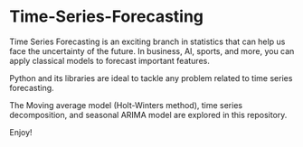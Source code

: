 # Time-Series-Forecasting
Time Series Forecasting is an exciting branch in statistics that can help us face the uncertainty of the future. In business, AI, sports, and more,
you can apply classical models to forecast important features.

Python and its libraries are ideal to tackle any problem related to time series forecasting.

The Moving average model (Holt-Winters method), time series decomposition, and seasonal ARIMA model are explored in this repository.

Enjoy!
